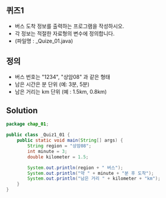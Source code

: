 ## 퀴즈1
- 버스 도착 정보를 출력하는 프로그램을 작성하시오.
- 각 정보는 적절한 자료형의 변수에 정의합니다.
- (파일명 : _Quize_01.java)

## 정의
- 버스 번호는 "1234", "상암08" 과 같은 형태
- 남은 시간은 분 단위 (예: 3분, 5분)
- 남은 거리는 km 단위 (예 : 1.5km, 0.8km)

## Solution
```java
package chap_01;

public class _Quiz1_01 {
    public static void main(String[] args) {
        String region = "상암08";
        int minute = 3;
        double kilometer = 1.5;

        System.out.println(region + " 버스");
        System.out.println("약 " + minute + "분 후 도착");
        System.out.println("남은 거리 " + kilometer + "km");
    }
}
```
